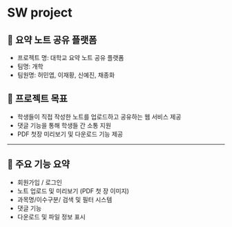 # SW project

## 📝 요약 노트 공유 플랫폼

- 프로젝트 명: 대학교 요약 노트 공유 플랫폼
- 팀명: 개학
- 팀원명: 허민엽, 이재황, 신예진, 채종화

## 🎯 프로젝트 목표

- 학생들이 직접 작성한 노트를 업로드하고 공유하는 웹 서비스 제공
- 댓글 기능을 통해 학생들 간 소통 지원
- PDF 첫장 미리보기 및 다운로드 기능 제공

---

## 🧩 주요 기능 요약

- 회원가입 / 로그인
- 노트 업로드 및 미리보기 (PDF 첫 장 이미지)
- 과목명/이수구분/ 검색 및 필터 시스템
- 댓글 기능
- 다운로드 및 파일 정보 표시